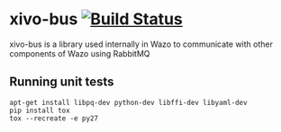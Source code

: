 xivo-bus [![Build Status](https://travis-ci.org/wazo-pbx/xivo-bus.png?branch=master)](https://travis-ci.org/wazo-pbx/xivo-bus)
========

xivo-bus is a library used internally in Wazo to communicate with other components
of Wazo using RabbitMQ


Running unit tests
------------------

```
apt-get install libpq-dev python-dev libffi-dev libyaml-dev
pip install tox
tox --recreate -e py27
```
